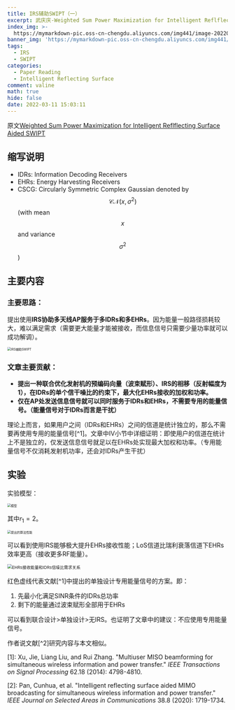 ```yaml
---
title: IRS辅助SWIPT（一）
excerpt: 武庆庆-Weighted Sum Power Maximization for Intelligent Reflflecting Surface Aided SWIPT
index_img: >-
  https://mymarkdown-pic.oss-cn-chengdu.aliyuncs.com/img441/image-20220311150044247.png
banner_img: 'https://mymarkdown-pic.oss-cn-chengdu.aliyuncs.com/img441/1638523690670.jpg'
tags:
  - IRS
  - SWIPT
categories:
  - Paper Reading
  - Intelligent Reflecting Surface
comment: valine
math: true
hide: false
date: 2022-03-11 15:03:11
---
```


原文[Weighted Sum Power Maximization for Intelligent Reflflecting Surface Aided SWIPT](https://ieeexplore.ieee.org/document/8941080)

## 缩写说明

- IDRs: Information Decoding Receivers
- EHRs: Energy Harvesting Receivers
- CSCG: Circularly Symmetric Complex Gaussian denoted by $$\mathcal{C}\mathcal{N}(x, \sigma^2)$$(with mean $$x$$ and variance $$\sigma^2$$ )

## 主要内容

### 主要思路：

提出使用**IRS协助多天线AP服务于多IDRs和多EHRs**。因为能量一般路径损耗较大，难以满足需求（需要更大能量才能被接收，而信息信号只需要少量功率就可以成功解调）。

<img src="https://mymarkdown-pic.oss-cn-chengdu.aliyuncs.com/img441/image-20220311150044247.png" alt="IRS辅助SWIPT" style="zoom:50%;" />

### 文章主要贡献：

- **提出一种联合优化发射机的预编码向量（波束赋形）、IRS的相移（反射幅度为1），在IDRs的单个信干噪比的约束下，最大化EHRs接收的加权和功率。**
- **仅在AP处发送信息信号就可以同时服务于IDRs和EHRs，不需要专用的能量信号。（能量信号对于IDRs而言是干扰）**

理论上而言，如果用户之间（IDRs和EHRs）之间的信道是统计独立的，那么不需要再使用专用的能量信号[^1]。文章中Ⅳ小节中详细证明：即使用户的信道在统计上不是独立的，仅发送信息信号就足以在EHRs处实现最大加权和功率。（专用能量信号不仅消耗发射机功率，还会对IDRs产生干扰）

## 实验

实验模型：

<img src="https://mymarkdown-pic.oss-cn-chengdu.aliyuncs.com/img441/image-20220311145105721.png" alt="模型" style="zoom:50%;" />

其中$r_1=2$。

<img src="https://mymarkdown-pic.oss-cn-chengdu.aliyuncs.com/img441/image-20220311144927006.png" alt="提出的算法性能" style="zoom: 50%;" />

可以看到使用IRS能够极大提升EHRs接收性能；LoS信道比瑞利衰落信道下EHRs效率更高（接收更多RF能量）。

<img src="https://mymarkdown-pic.oss-cn-chengdu.aliyuncs.com/img441/image-20220311145433868.png" alt="EHRs接收能量和IDRs信噪比需求关系" style="zoom: 67%;" />

红色虚线代表文献[^1]中提出的单独设计专用能量信号的方案。即：

1. 先最小化满足SINR条件的IDRs总功率
2. 剩下的能量通过波束赋形全部用于EHRs

可以看到联合设计>单独设计>无IRS。也证明了文章中的建议：不应使用专用能量信号。



作者说文献[^2]研究内容与本文相似。

[1]: Xu, Jie, Liang Liu, and Rui Zhang. "Multiuser MISO beamforming for simultaneous wireless information and power transfer." *IEEE Transactions on Signal Processing* 62.18 (2014): 4798-4810.

[2]: Pan, Cunhua, et al. "Intelligent reflecting surface aided MIMO broadcasting for simultaneous wireless information and power transfer." *IEEE Journal on Selected Areas in Communications* 38.8 (2020): 1719-1734.
